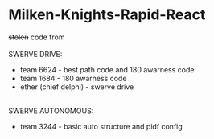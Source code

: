 # Milken-Knights-Rapid-React
~~stolen~~ code from
\
\
SWERVE DRIVE:
- team 6624 - best path code and 180 awarness code
- team 1684 - 180 awarness code
- ether (chief delphi) - swerve drive  

\
SWERVE AUTONOMOUS:
- team 3244 - basic auto structure and pidf config

